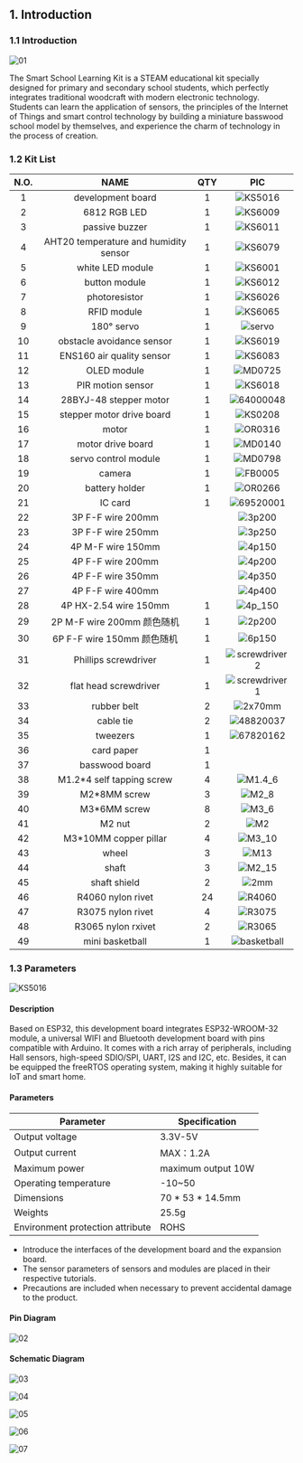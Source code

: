 ## 1. Introduction

### 1.1 Introduction

![01](./img/01.png)

The Smart School Learning Kit is a STEAM educational kit specially designed for primary and secondary school students, which perfectly integrates traditional woodcraft with modern electronic technology. Students can learn the application of sensors, the principles of the Internet of Things and smart control technology by building a miniature basswood school model by themselves, and experience the charm of technology in the process of creation.

### 1.2 Kit List


| N.O. |                 NAME                  | QTY  |                  PIC                  |
| :--: | :-----------------------------------: | :--: | :-----------------------------------: |
|  1   |           development board           |  1   |      ![KS5016](./img/KS5016.png)      |
|  2   |             6812 RGB LED              |  1   |      ![KS6009](./img/KS6009.png)      |
|  3   |            passive buzzer             |  1   |      ![KS6011](./img/KS6011.png)      |
|  4   | AHT20 temperature and humidity sensor |  1   |      ![KS6079](./img/KS6079.png)      |
|  5   |           white LED module            |  1   |      ![KS6001](./img/KS6001.png)      |
|  6   |             button module             |  1   |      ![KS6012](./img/KS6012.png)      |
|  7   |             photoresistor             |  1   |      ![KS6026](./img/KS6026.png)      |
|  8   |              RFID module              |  1   |      ![KS6065](./img/KS6065.png)      |
|  9   |              180° servo               |  1   |       ![servo](./img/servo.png)       |
|  10  |       obstacle avoidance sensor       |  1   |      ![KS6019](./img/KS6019.png)      |
|  11  |       ENS160 air quality sensor       |  1   |      ![KS6083](./img/KS6083.png)      |
|  12  |              OLED module              |  1   |       ![MD0725](img/MD0725.png)       |
|  13  |           PIR motion sensor           |  1   |      ![KS6018](./img/KS6018.png)      |
|  14  |        28BYJ-48 stepper motor         |  1   |    ![64000048](./img/64000048.png)    |
|  15  |       stepper motor drive board       |  1   |      ![KS0208](./img/KS0208.png)      |
|  16  |                 motor                 |  1   |      ![OR0316](./img/OR0316.png)      |
|  17  |           motor drive board           |  1   |      ![MD0140](./img/MD0140.png)      |
|  18  |         servo control module          |  1   |       ![MD0798](img/MD0798.png)       |
|  19  |                camera                 |  1   |      ![FB0005](./img/FB0005.png)      |
|  20  |            battery holder             |  1   |      ![OR0266](./img/OR0266.png)      |
|  21  |                IC card                |  1   |    ![69520001](./img/69520001.png)    |
|  22  |           3P F-F wire 200mm           |      |        ![3p200](img/3p200.png)        |
|  23  |           3P F-F wire 250mm           |      |        ![3p250](img/3p250.png)        |
|  24  |           4P M-F wire 150mm           |      |        ![4p150](img/4p150.png)        |
|  25  |           4P F-F wire 200mm           |      |        ![4p200](img/4p200.png)        |
|  26  |           4P F-F wire 350mm           |      |        ![4p350](img/4p350.png)        |
|  27  |           4P F-F wire 400mm           |      |        ![4p400](img/4p400.png)        |
|  28  |         4P HX-2.54 wire 150mm         |  1   |       ![4p_150](img/4p_150.png)       |
|  29  |      2P M-F wire 200mm 颜色随机       |  1   |        ![2p200](img/2p200.png)        |
|  30  |      6P F-F wire 150mm 颜色随机       |  1   |        ![6p150](img/6p150.png)        |
|  31  |         Phillips screwdriver          |  1   | ![screwdriver2](img/screwdriver2.png) |
|  32  |         flat head screwdriver         |  1   | ![screwdriver1](img/screwdriver1.png) |
|  33  |              rubber belt              |  2   |       ![2x70mm](img/2x70mm.png)       |
|  34  |               cable tie               |  2   |     ![48820037](img/48820037.png)     |
|  35  |               tweezers                |  1   |     ![67820162](img/67820162.png)     |
|  36  |              card paper               |  1   |                                       |
|  37  |            basswood board             |  1   |                                       |
|  38  |       M1.2*4 self tapping screw       |  4   |       ![M1.4_6](img/M1.4_6.png)       |
|  39  |             M2*8MM screw              |  3   |         ![M2_8](img/M2_8.png)         |
|  40  |             M3*6MM screw              |  8   |         ![M3_6](img/M3_6.png)         |
|  41  |                M2 nut                 |  2   |          ![M2](./img/M2.png)          |
|  42  |         M3*10MM copper pillar         |  4   |        ![M3_10](img/M3_10.png)        |
|  43  |                 wheel                 |  3   |         ![M13](./img/M13.png)         |
|  44  |                 shaft                 |  3   |        ![M2_15](img/M2_15.png)        |
|  45  |             shaft shield              |  2   |          ![2mm](img/2mm.png)          |
|  46  |           R4060 nylon rivet           |  24  |       ![R4060](./img/R4060.png)       |
|  47  |           R3075 nylon rivet           |  4   |        ![R3075](img/R3075.png)        |
|  48  |          R3065 nylon rxivet           |  2   |       ![R3065](./img/R3065.png)       |
|  49  |            mini basketball            |  1   |  ![basketball](./img/basketball.png)  |

### 1.3 Parameters

![KS5016](./img/KS5016.png)

#### Description

Based on ESP32, this development board integrates ESP32-WROOM-32 module, a universal WIFI and Bluetooth development board with pins compatible with Arduino. It comes with a rich array of peripherals, including Hall sensors, high-speed SDIO/SPI, UART, I2S and I2C, etc. Besides, it can be equipped the freeRTOS operating system, making it highly suitable for IoT and smart home.



#### Parameters

| Parameter                        | Specification      |
| -------------------------------- | ------------------ |
| Output voltage                   | 3.3V-5V            |
| Output current                   | MAX：1.2A          |
| Maximum power                    | maximum output 10W |
| Operating temperature            | -10~50             |
| Dimensions                       | 70 * 53 * 14.5mm   |
| Weights                          | 25.5g              |
| Environment protection attribute | ROHS               |

* Introduce the interfaces of the development board and the expansion board.
* The sensor parameters of sensors and modules are placed in their respective tutorials.
* Precautions are included when necessary to prevent accidental damage to the product.



#### Pin Diagram

![02](img/02.png)



#### Schematic Diagram

![03](img/03.png)

![04](img/04.png)

![05](img/05.png)

![06](img/06.png)

![07](img/07.png)

